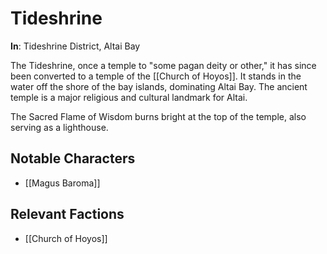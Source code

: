 # Tideshrine

**In**: Tideshrine District, Altai Bay

The Tideshrine, once a temple to "some pagan deity or other," it has since been converted to a temple of the [[Church of Hoyos]]. It stands in the water off the shore of the bay islands, dominating Altai Bay. The ancient temple is a major religious and cultural landmark for Altai.

The Sacred Flame of Wisdom burns bright at the top of the temple, also serving as a lighthouse.
## Notable Characters

- [[Magus Baroma]]

## Relevant Factions

- [[Church of Hoyos]]
